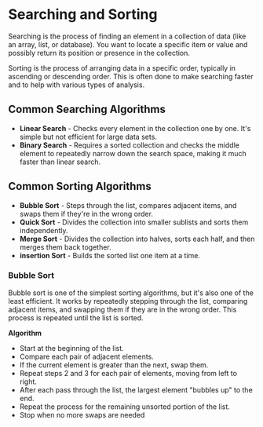   # Searching and Sorting 

Searching is the process of finding an element in a collection of data (like an array, list, or database). You want to locate a specific item or value and possibly return its position or presence in the collection. 

Sorting is the process of arranging data in a specific order, typically in ascending or descending order. This is often done to make searching faster and to help with various types of analysis. 

## Common Searching Algorithms 

-  **Linear Search** - Checks every element in the collection one by one. It's simple but not efficient for large data sets.
- **Binary Search** - Requires a sorted collection and checks the middle element to repeatedly narrow down the search space, making it much faster than linear search.

## Common Sorting Algorithms

- **Bubble Sort** - Steps through the list, compares adjacent items, and swaps them if they're in the wrong order.
- **Quick Sort** - Divides the collection into smaller sublists and sorts them independently.
- **Merge Sort** - Divides the collection into halves, sorts each half, and then merges them back together.
- **insertion Sort** - Builds the sorted list one item at a time.

### Bubble Sort

Bubble sort is one of the simplest sorting algorithms, but it's also one of the least efficient. It works by repeatedly stepping through the list, comparing adjacent items, and swapping them if they are in the wrong order. This process is repeated until the list is sorted.

**Algorithm**
- Start at the beginning of the list.
- Compare each pair of adjacent elements.
- If the current element is greater than the next, swap them.
- Repeat steps 2 and 3 for each pair of elements, moving from left to right.
- After each pass through the list, the largest element "bubbles up" to the end.
- Repeat the process for the remaining unsorted portion of the list.
- Stop when no more swaps are needed
